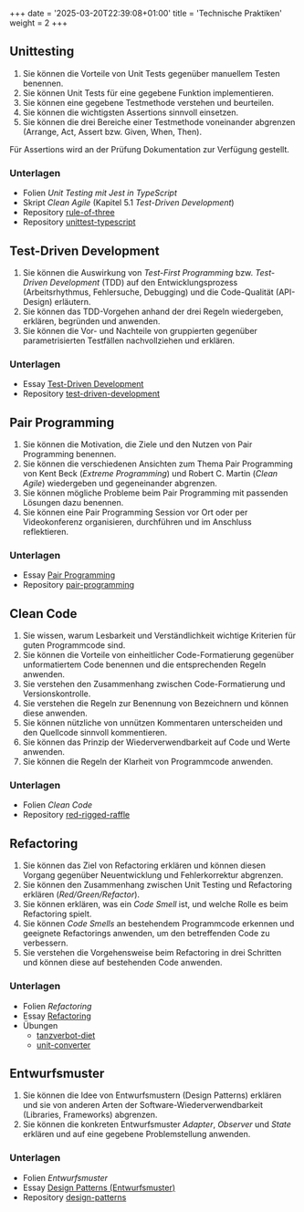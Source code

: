 +++
date = '2025-03-20T22:39:08+01:00'
title = 'Technische Praktiken'
weight = 2
+++

## Unittesting

1. Sie können die Vorteile von Unit Tests gegenüber manuellem Testen benennen.
1. Sie können Unit Tests für eine gegebene Funktion implementieren.
1. Sie können eine gegebene Testmethode verstehen und beurteilen.
1. Sie können die wichtigsten Assertions sinnvoll einsetzen.
1. Sie können die drei Bereiche einer Testmethode voneinander abgrenzen
   (Arrange, Act, Assert bzw. Given, When, Then).

Für Assertions wird an der Prüfung Dokumentation zur Verfügung gestellt.

### Unterlagen

- Folien _Unit Testing mit Jest in TypeScript_
- Skript _Clean Agile_ (Kapitel 5.1 _Test-Driven Development_)
- Repository [rule-of-three](https://github.com/m426-2025/rule-of-three)
- Repository [unittest-typescript](https://github.com/m426-2025/unittest-typescript)

## Test-Driven Development

1. Sie können die Auswirkung von _Test-First Programming_ bzw. _Test-Driven
   Development_ (TDD) auf den Entwicklungsprozess (Arbeitsrhythmus,
   Fehlersuche, Debugging) und die Code-Qualität (API-Design) erläutern.
1. Sie können das TDD-Vorgehen anhand der drei Regeln wiedergeben, erklären,
   begründen und anwenden.
1. Sie können die Vor- und Nachteile von gruppierten gegenüber parametrisierten
   Testfällen nachvollziehen und erklären.

### Unterlagen

- Essay [Test-Driven Development](https://m426.frickelbude.ch/essays/test-driven-development/index.html)
- Repository [test-driven-development](https://github.com/m426-2025/test-driven-development)

## Pair Programming

1. Sie können die Motivation, die Ziele und den Nutzen von Pair Programming
   benennen.
 1. Sie können die verschiedenen Ansichten zum Thema Pair
   Programming von Kent Beck (_Extreme Programming_) und Robert C. Martin
   (_Clean Agile_) wiedergeben und gegeneinander abgrenzen.
1. Sie können mögliche Probleme beim Pair Programming mit passenden Lösungen
   dazu benennen.
1. Sie können eine Pair Programming Session vor Ort oder per Videokonferenz
   organisieren, durchführen und im Anschluss reflektieren.

### Unterlagen

- Essay [Pair Programming](/essays/pair-programming/)
- Repository [pair-programming](https://github.com/m426-2025/pair-programming)

## Clean Code

1. Sie wissen, warum Lesbarkeit und Verständlichkeit wichtige Kriterien für
   guten Programmcode sind.
1. Sie können die Vorteile von einheitlicher Code-Formatierung gegenüber
   unformatiertem Code benennen und die entsprechenden Regeln anwenden.
1. Sie verstehen den Zusammenhang zwischen Code-Formatierung und
   Versionskontrolle.
1. Sie verstehen die Regeln zur Benennung von Bezeichnern und können diese
   anwenden.
1. Sie können nützliche von unnützen Kommentaren unterscheiden und den Quellcode
   sinnvoll kommentieren.
1. Sie können das Prinzip der Wiederverwendbarkeit auf Code und Werte anwenden.
1. Sie können die Regeln der Klarheit von Programmcode anwenden.

### Unterlagen

- Folien _Clean Code_
- Repository [red-rigged-raffle](https://github.com/m426-2025/red-rigged-raffle)

## Refactoring

1. Sie können das Ziel von Refactoring erklären und können diesen Vorgang gegenüber Neuentwicklung und Fehlerkorrektur abgrenzen.
1. Sie können den Zusammenhang zwischen Unit Testing und Refactoring erklären (_Red/Green/Refactor_).
1. Sie können erklären, was ein _Code Smell_ ist, und welche Rolle es beim Refactoring spielt.
1. Sie können _Code Smells_ an bestehendem Programmcode erkennen und geeignete Refactorings anwenden, um den betreffenden Code zu verbessern.
1. Sie verstehen die Vorgehensweise beim Refactoring in drei Schritten und können diese auf bestehenden Code anwenden.

### Unterlagen

- Folien _Refactoring_
- Essay [Refactoring](/essays/refactoring/)
- Übungen
   - [tanzverbot-diet](https://github.com/m426-2025/tanzverbot-diet)
   - [unit-converter](https://github.com/m426-2025/unit-converter)

## Entwurfsmuster

1. Sie können die Idee von Entwurfsmustern (Design Patterns) erklären und sie von anderen Arten der Software-Wiederverwendbarkeit (Libraries, Frameworks) abgrenzen.
1. Sie können die konkreten Entwurfsmuster _Adapter_, _Observer_ und _State_ erklären und auf eine gegebene Problemstellung anwenden.

### Unterlagen

- Folien _Entwurfsmuster_
- Essay [Design Patterns (Entwurfsmuster)](/essays/design-patterns/)
- Repository [design-patterns](https://github.com/m426-2025/design-patterns)